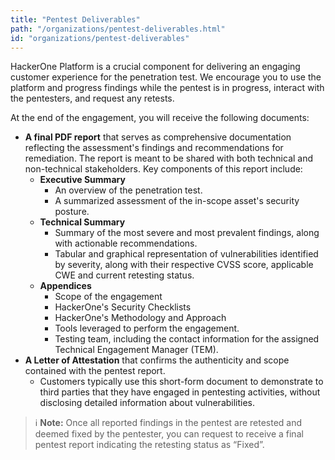 ```yaml
---
title: "Pentest Deliverables"
path: "/organizations/pentest-deliverables.html"
id: "organizations/pentest-deliverables"
---
```


HackerOne Platform is a crucial component for delivering an engaging customer experience for the penetration test. We encourage you to use the platform and progress findings while the pentest is in progress, interact with the pentesters, and request any retests. 

At the end of the engagement, you will receive the following documents:
- **A final PDF report** that serves as comprehensive documentation reflecting the assessment's findings and recommendations for remediation. The report is meant to be shared with both technical and non-technical stakeholders. Key components of this report include:
  - **Executive Summary**
    - An overview of the penetration test.
    - A summarized assessment of the in-scope asset's security posture.
  - **Technical Summary**
    - Summary of the most severe and most prevalent findings, along with actionable recommendations.
    - Tabular and graphical representation of vulnerabilities identified by severity, along with their respective CVSS score, applicable CWE and current retesting status.
  - **Appendices**
    - Scope of the engagement
    - HackerOne's Security Checklists
    - HackerOne's Methodology and Approach
    - Tools leveraged to perform the engagement.
    - Testing team, including the contact information for the assigned Technical Engagement Manager (TEM).
- **A Letter of Attestation** that confirms the authenticity and scope contained with the pentest report.
  - Customers typically use this short-form document to demonstrate to third parties that they have engaged in pentesting activities, without disclosing detailed information about vulnerabilities.

> ℹ️ **Note:** Once all reported findings in the pentest are retested and deemed fixed by the pentester, you can request to receive a final pentest report indicating the retesting status as “Fixed”.
